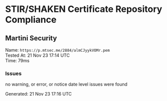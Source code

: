 # STIR/SHAKEN Certificate Repository Compliance

## Martini Security

Name: `https://p.mtsec.me/2884/almCJyykVOMr.pem`\
Tested At: 21 Nov 23 17:14 UTC\
Time: 79ms

### Issues

no warning, or error, or notice date level issues were found

Generated: 21 Nov 23 17:16 UTC